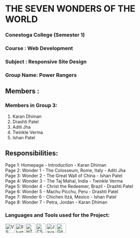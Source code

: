 # THE SEVEN WONDERS OF THE WORLD

### Conestoga College (Semester 1)    
### Course    : Web Development  
### Subject   : Responsive Site Design   
### Group Name: Power Rangers   

## Members : 
### Members in Group 3:  
1. Karan Dhiman
2. Drashti Patel
3. Aditi Jha
4. Twinkle Verma
5. Ishan Patel

## Responsibilities: 
Page 1: Homepage - Introduction - Karan Dhiman  
Page 2: Wonder 1 - The Colosseum, Rome, Italy - Aditi Jha  
Page 3: Wonder 2 - The Great Wall of China - Ishan Patel  
Page 4: Wonder 3 - The Taj Mahal, India - Twinkle Verma  
Page 5: Wonder 4 - Christ the Redeemer, Brazil - Drashti Patel  
Page 6: Wonder 5 - Machu Picchu, Peru - Drashti Patel  
Page 7: Wonder 6 - Chichen Itzá, Mexico - Ishan Patel  
Page 8: Wonder 7 - Petra, Jordan - Karan Dhiman  

### Languages and Tools used for the Project:
[<img align="left" alt="VS Code" width="30px" src="https://cdn-icons-png.flaticon.com/512/906/906324.png" />][VS Code]
[<img align="left" alt="Illustrator" width="30px" src="https://cdn-icons-png.flaticon.com/512/5968/5968472.png" />][Illustrator]
[<img align="left" alt="HTML5" width="30px" src="https://cdn-icons-png.flaticon.com/512/732/732212.png" />][html5]
[<img align="left" alt="CSS3" width="30px" src="https://cdn-icons-png.flaticon.com/512/732/732190.png" />][css3]
[<img align="left" alt="JavaScript" width="30px" src="https://cdn-icons-png.flaticon.com/512/5968/5968292.png" />][javascript]
[<img align="left" alt="GitHub" width="30px" src="https://cdn-icons-png.flaticon.com/512/733/733553.png" />][github]

[VS Code]: https://code.visualstudio.com/
[Premiere]: https://www.adobe.com/in/products/premiere-rush.html
[Illustrator]: https://www.adobe.com/in/products/illustrator.html
[html5]: https://www.w3schools.com/html/
[css3]: https://www.w3schools.com/css/
[javascript]: https://www.w3schools.com/js/DEFAULT.asp
[github]: https://github.com/
